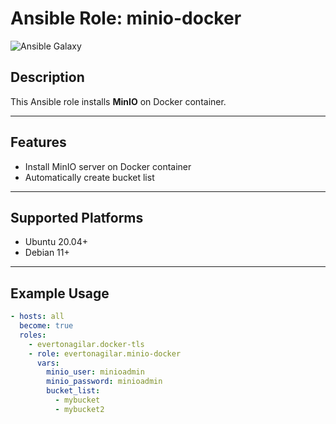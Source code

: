 # Ansible Role: minio-docker

![Ansible Galaxy](https://img.shields.io/badge/Ansible--Galaxy-minio-blue?style=flat-square)


## Description

This Ansible role installs **MinIO** on Docker container.

---

## Features

- Install MinIO server on Docker container
- Automatically create bucket list

---

## Supported Platforms

- Ubuntu 20.04+
- Debian 11+

---

## Example Usage

```yaml
- hosts: all
  become: true
  roles:
    - evertonagilar.docker-tls
    - role: evertonagilar.minio-docker
      vars:
        minio_user: minioadmin
        minio_password: minioadmin
        bucket_list:
          - mybucket
          - mybucket2
```
